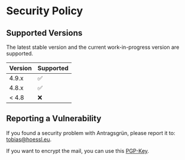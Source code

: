 # Security Policy

## Supported Versions

The latest stable version and the current work-in-progress version are supported.

| Version | Supported          |
| ------- | ------------------ |
| 4.9.x   | :white_check_mark: |
| 4.8.x   | :white_check_mark: |
| < 4.8   | :x:                |

## Reporting a Vulnerability

If you found a security problem with Antragsgrün, please report it to: tobias@hoessl.eu.

If you want to encrypt the mail, you can use this [PGP-Key](https://www.hoessl.eu/PGP-Key-tobias-hoessl-eu-99C2D2A2.txt).
